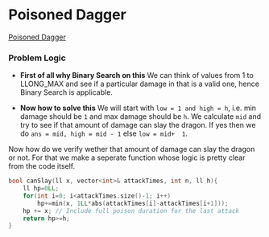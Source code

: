 # Poisoned Dagger
[Poisoned Dagger](https://codeforces.com/problemset/problem/1613/C)

### Problem Logic
- **First of all why Binary Search on this**
We can think of values from 1 to LLONG_MAX and see if a particular damage in that is a valid one, hence Binary Search is applicable.

- **Now how to solve this**
We will start with `low = 1 and high = h`, i.e. min damage should be `1` and max damage should be `h`. We calculate `mid` and try to see if that amount of damage can slay the dragon. If yes then we do `ans = mid, high = mid - 1` else `low = mid+  1`.

Now how do we verify wether that amount of damage can slay the dragon or not. For that we make a seperate function whose logic is pretty clear from the code itself.

```cpp
bool canSlay(ll x, vector<int>& attackTimes, int n, ll h){
    ll hp=0LL;
    for(int i=0; i<attackTimes.size()-1; i++)
        hp+=min(x, 1LL*abs(attackTimes[i]-attackTimes[i+1]));
    hp += x; // Include full poison duration for the last attack
    return hp>=h;
}
```